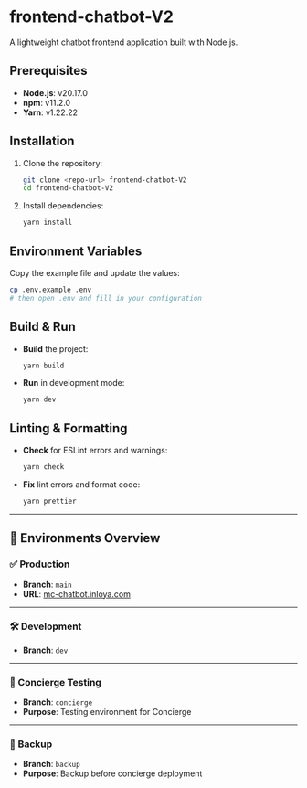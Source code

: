# frontend-chatbot-V2

A lightweight chatbot frontend application built with Node.js.

## Prerequisites

- **Node.js**: v20.17.0
- **npm**: v11.2.0
- **Yarn**: v1.22.22

## Installation

1. Clone the repository:

    ```bash
    git clone <repo-url> frontend-chatbot-V2
    cd frontend-chatbot-V2
    ```

2. Install dependencies:

    ```bash
    yarn install
    ```

## Environment Variables

Copy the example file and update the values:

```bash
cp .env.example .env
# then open .env and fill in your configuration
```

## Build & Run

- **Build** the project:

    ```bash
    yarn build
    ```

- **Run** in development mode:

    ```bash
    yarn dev
    ```

## Linting & Formatting

- **Check** for ESLint errors and warnings:

    ```bash
    yarn check
    ```

- **Fix** lint errors and format code:

    ```bash
    yarn prettier
    ```

---

## 🚀 Environments Overview

### ✅ Production

- **Branch**: `main`
- **URL**: [mc-chatbot.inloya.com](https://mc-chatbot.inloya.com)

---

### 🛠️ Development

- **Branch**: `dev`

---

### 🧪 Concierge Testing

- **Branch**: `concierge`
- **Purpose**: Testing environment for Concierge

---

### 💾 Backup

- **Branch**: `backup`
- **Purpose**: Backup before concierge deployment
